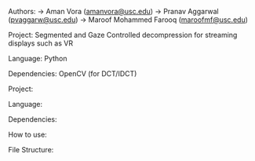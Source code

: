 Authors:
-> Aman Vora (amanvora@usc.edu)
-> Pranav Aggarwal (pvaggarw@usc.edu)
-> Maroof Mohammed Farooq (maroofmf@usc.edu)

Project: 
Segmented and Gaze Controlled decompression for streaming displays such as VR

Language:
Python

Dependencies:
OpenCV (for DCT/IDCT)

Project: 


Language:

Dependencies:


How to use:


File Structure:



